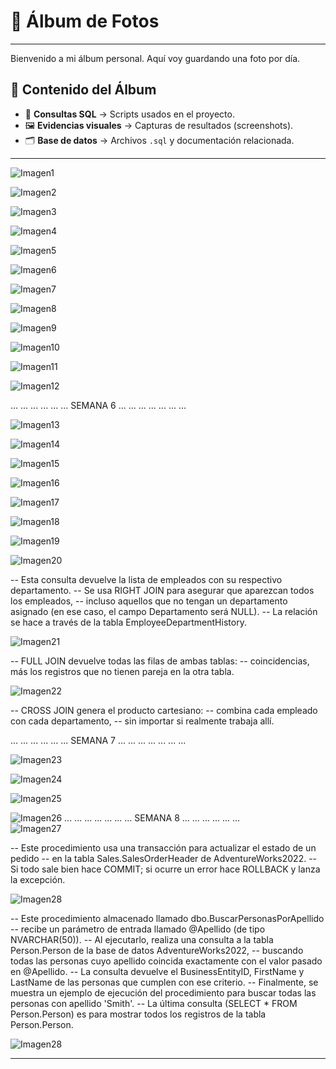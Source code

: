 # 📸 Álbum de Fotos
----------------------------------------------------------------------------
Bienvenido a mi álbum personal. Aquí voy guardando una foto por día.

## 📂 Contenido del Álbum
- 📑 **Consultas SQL** → Scripts usados en el proyecto.  
- 🖼️ **Evidencias visuales** → Capturas de resultados (screenshots).  
- 🗂️ **Base de datos** → Archivos `.sql` y documentación relacionada.
 
----------------------------------------------------------------------------
![Imagen1](Imagen1.png)

![Imagen2](Imagen2.png)

![Imagen3](Imagen3.png)

![Imagen4](Imagen4.png)

![Imagen5](Imagen5.png)

![Imagen6](Imagen6.png)

![Imagen7](Imagen7.png)

![Imagen8](Imagen8.png)

![Imagen9](Imagen9.png)    

![Imagen10](Imagen10.png)    

![Imagen11](Imagen11.png)    

![Imagen12](Imagen12.png)

...
...
...
...
...
...
SEMANA 6
...
...
...
...
...
...
...

![Imagen13](Imagen13.png)

![Imagen14](Imagen14.png)

![Imagen15](Imagen15.png)

![Imagen16](Imagen16.png)

![Imagen17](Imagen17.png)

![Imagen18](Imagen18.png)

![Imagen19](Imagen19.png)

![Imagen20](Imagen20.png)

-- Esta consulta devuelve la lista de empleados con su respectivo departamento.
-- Se usa RIGHT JOIN para asegurar que aparezcan todos los empleados,
-- incluso aquellos que no tengan un departamento asignado (en ese caso, el campo Departamento será NULL).
-- La relación se hace a través de la tabla EmployeeDepartmentHistory.

![Imagen21](Imagen21.png)

-- FULL JOIN devuelve todas las filas de ambas tablas:
-- coincidencias, más los registros que no tienen pareja en la otra tabla.

![Imagen22](Imagen22.png)

-- CROSS JOIN genera el producto cartesiano:
-- combina cada empleado con cada departamento,
-- sin importar si realmente trabaja allí.

...
...
...
...
...
...
SEMANA 7
...
...
...
...
...
...
...

![Imagen23](Imagen23.png)

![Imagen24](Imagen24.png)

![Imagen25](Imagen25.png)

![Imagen26](Imagen26.png)
...
...
...
...
...
...
...
SEMANA 8
...
...
...
...
...
...   
![Imagen27](Imagen27.png)

-- Este procedimiento usa una transacción para actualizar el estado de un pedido 
-- en la tabla Sales.SalesOrderHeader de AdventureWorks2022. 
-- Si todo sale bien hace COMMIT; si ocurre un error hace ROLLBACK y lanza la excepción.

![Imagen28](Imagen28.png)

-- Este procedimiento almacenado llamado dbo.BuscarPersonasPorApellido
-- recibe un parámetro de entrada llamado @Apellido (de tipo NVARCHAR(50)).
-- Al ejecutarlo, realiza una consulta a la tabla Person.Person de la base de datos AdventureWorks2022,
-- buscando todas las personas cuyo apellido coincida exactamente con el valor pasado en @Apellido.
-- La consulta devuelve el BusinessEntityID, FirstName y LastName de las personas que cumplen con ese criterio.
-- Finalmente, se muestra un ejemplo de ejecución del procedimiento para buscar todas las personas con apellido 'Smith'.
-- La última consulta (SELECT * FROM Person.Person) es para mostrar todos los registros de la tabla Person.Person.

![Imagen28](Imagen28.png)

----------------------------------------------------------------------------

